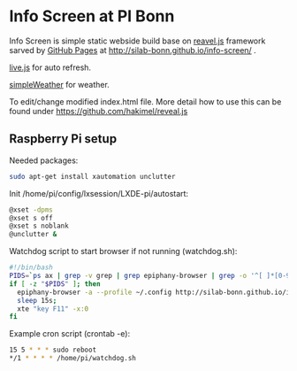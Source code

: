 # Info Screen at PI Bonn

Info Screen is simple static webside build base on [reavel.js](http://lab.hakim.se/reveal-js/) framework sarved by [GitHub Pages](https://pages.github.com/) at http://silab-bonn.github.io/info-screen/ .

[live.js](http://livejs.com/) for auto refresh.

[simpleWeather](http://simpleweatherjs.com) for weather.

To edit/change modified index.html file.
More detail how to use this can be found under https://github.com/hakimel/reveal.js


## Raspberry Pi setup

Needed packages:

```bash
sudo apt-get install xautomation unclutter
```

Init /home/pi/config/lxsession/LXDE-pi/autostart:

```bash
@xset -dpms
@xset s off
@xset s noblank
@unclutter &
```

Watchdog script to start browser if not running (watchdog.sh):

```bash
#!/bin/bash
PIDS=`ps ax | grep -v grep | grep epiphany-browser | grep -o '^[ ]*[0-9]*'`
if [ -z "$PIDS" ]; then
  epiphany-browser -a --profile ~/.config http://silab-bonn.github.io/info-screen --display=:0 &
  sleep 15s;
  xte "key F11" -x:0
fi
```

Example cron script (crontab -e):

```bash
15 5 * * * sudo reboot
*/1 * * * * /home/pi/watchdog.sh
```
